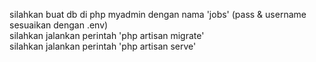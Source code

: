 silahkan buat db di php myadmin dengan nama 'jobs' (pass & username sesuaikan dengan .env) <br>
silahkan jalankan perintah 'php artisan migrate' <br>
silahkan jalankan perintah 'php artisan serve'
